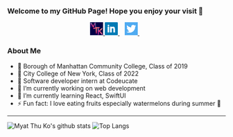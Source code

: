### Welcome to my GitHub Page! Hope you enjoy your visit 🙏

<p align="center">
<a href="myatthuko.com" target="_blank"> 
<img src="https://raw.githubusercontent.com/MyatThuKo/MyatThuKo/master/icons/MTK.png?raw=true" alt="Portfolio Logo" height="30"/>
</a>
<a href="" target="_blank"> 
<img src="https://raw.githubusercontent.com/MyatThuKo/MyatThuKo/master/icons/linkedin.png?raw=true" alt="LinkedIn" height="30"/>
</a>&nbsp;&nbsp;
<a href="https://twitter.com/myatthu_ko" target="_blank">
<img src="https://raw.githubusercontent.com/MyatThuKo/MyatThuKo/master/icons/twitter.png?raw=true" alt="Twitter" height="30"/>
</a>&nbsp;&nbsp;
</p>

<!-- End of Social Links -->

### About Me
- 🎒 Borough of Manhattan Community College, Class of 2019
- 🎒 City College of New York, Class of 2022
- 💼 Software developer intern at Codeucate
- 🔭 I’m currently working on web development
- 🌱 I’m currently learning React, SwiftUI
- ⚡ Fun fact: I love eating fruits especially watermelons during summer 🍉

<!-- End of About Me -->
---
![Myat Thu Ko's github stats](https://github-readme-stats.vercel.app/api?username=MyatThuKo&show_icons=true&count_private=true&theme=dark)
![Top Langs](https://github-readme-stats.vercel.app/api/top-langs/?username=MyatThuKo&layout=compact&theme=dark)

[website]: https://myatthuko.com
[twitter]: https://twitter.com/myatthu_ko
[LinkedIn]: https://www.linkedin.com/in/myat-thu-ko-089938178/